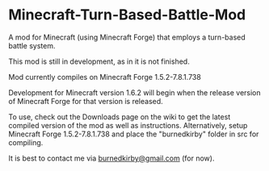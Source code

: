 Minecraft-Turn-Based-Battle-Mod
===============================

A mod for Minecraft (using Minecraft Forge) that employs a turn-based battle system.

This mod is still in development, as in it is not finished.


Mod currently compiles on Minecraft Forge 1.5.2-7.8.1.738

Development for Minecraft version 1.6.2 will begin when the release version of Minecraft Forge for that version is released.


To use, check out the Downloads page on the wiki to get the latest compiled version of the mod as well as instructions.
Alternatively, setup Minecraft Forge 1.5.2-7.8.1.738 and place the "burnedkirby" folder in src for compiling.



It is best to contact me via burnedkirby@gmail.com (for now).

